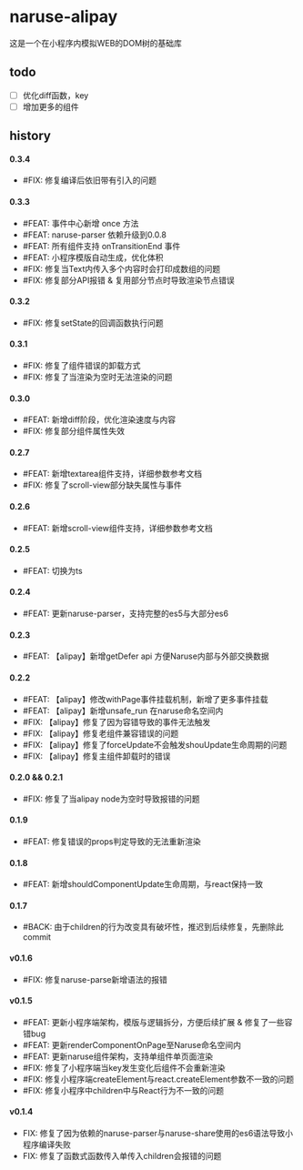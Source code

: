 # naruse-alipay

这是一个在小程序内模拟WEB的DOM树的基础库


## todo
+ [ ] 优化diff函数，key
+ [ ] 增加更多的组件

## history
#### 0.3.4
+ #FIX: 修复编译后依旧带有引入的问题
#### 0.3.3
+ #FEAT: 事件中心新增 once 方法
+ #FEAT: naruse-parser 依赖升级到0.0.8
+ #FEAT: 所有组件支持 onTransitionEnd 事件
+ #FEAT: 小程序模版自动生成，优化体积
+ #FIX: 修复当Text内传入多个内容时会打印成数组的问题
+ #FIX: 修复部分API报错 & 复用部分节点时导致渲染节点错误

#### 0.3.2
+ #FIX: 修复setState的回调函数执行问题
#### 0.3.1
+ #FIX: 修复了组件错误的卸载方式
+ #FIX: 修复了当渲染为空时无法渲染的问题
#### 0.3.0
+ #FEAT: 新增diff阶段，优化渲染速度与内容
+ #FIX: 修复部分组件属性失效
#### 0.2.7
+ #FEAT: 新增textarea组件支持，详细参数参考文档
+ #FIX: 修复了scroll-view部分缺失属性与事件
#### 0.2.6
+ #FEAT: 新增scroll-view组件支持，详细参数参考文档
#### 0.2.5
+ #FEAT: 切换为ts
#### 0.2.4
+ #FEAT: 更新naruse-parser，支持完整的es5与大部分es6
#### 0.2.3
+ #FEAT: 【alipay】新增getDefer api 方便Naruse内部与外部交换数据
#### 0.2.2
+ #FEAT: 【alipay】修改withPage事件挂载机制，新增了更多事件挂载
+ #FEAT: 【alipay】新增unsafe_run 在naruse命名空间内
+ #FIX: 【alipay】修复了因为容错导致的事件无法触发
+ #FIX: 【alipay】修复老组件兼容错误的问题
+ #FIX: 【alipay】修复了forceUpdate不会触发shouUpdate生命周期的问题
+ #FIX: 【alipay】修复主组件卸载时的错误
#### 0.2.0 && 0.2.1
+ #FIX: 修复了当alipay node为空时导致报错的问题
#### 0.1.9
+ #FEAT: 修复错误的props判定导致的无法重新渲染
#### 0.1.8
+ #FEAT: 新增shouldComponentUpdate生命周期，与react保持一致
#### 0.1.7
+ #BACK: 由于children的行为改变具有破坏性，推迟到后续修复，先删除此commit
#### v0.1.6
+ #FIX: 修复naruse-parse新增语法的报错
#### v0.1.5
+ #FEAT: 更新小程序端架构，模版与逻辑拆分，方便后续扩展 & 修复了一些容错bug
+ #FEAT: 更新renderComponentOnPage至Naruse命名空间内
+ #FEAT: 更新naruse组件架构，支持单组件单页面渲染
+ #FIX: 修复了小程序端当key发生变化后组件不会重新渲染
+ #FIX: 修复小程序端createElement与react.createElement参数不一致的问题
+ #FIX: 修复小程序中children中与React行为不一致的问题
#### v0.1.4
+ FIX: 修复了因为依赖的naruse-parser与naruse-share使用的es6语法导致小程序编译失败
+ FIX: 修复了函数式函数传入单传入children会报错的问题